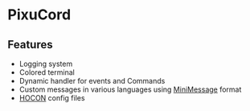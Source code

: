 # PixuCord

## Features
- Logging system
- Colored terminal
- Dynamic handler for events and Commands
- Custom messages in various languages using [MiniMessage](https://webui.adventure.kyori.net/) format
- [HOCON](https://github.com/lightbend/config/blob/main/HOCON.md) config files